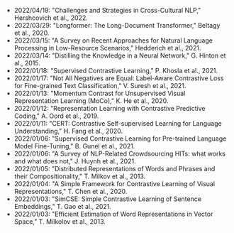 - 2022/04/19: "Challenges and Strategies in Cross-Cultural NLP," Hershcovich et al., 2022.
- 2022/03/29: "Longformer: The Long-Document Transformer," Beltagy et al., 2020.
- 2022/03/15: "A Survey on Recent Approaches for Natural Language Processing in Low-Resource Scenarios," Hedderich et al., 2021.
- 2022/03/14: "Distilling the Knowledge in a Neural Network," G. Hinton et al., 2015.
- 2022/01/18: "Supervised Contrastive Learning," P. Khosla et al., 2021.
- 2022/01/17: "Not All Negatives are Equal: Label-Aware Contrastive Loss for Fine-grained Text Classification," V. Suresh et al., 2021.
- 2022/01/13: "Momentum Contrast for Unsupervised Visual Representation Learning (MoCo)," K. He et al., 2020.
- 2022/01/12: "Representation Learning with Contrastive Predictive Coding," A. Oord et al., 2019.
- 2022/01/11: "CERT: Contrastive Self-supervised Learning for Language Understanding," H. Fang et al., 2020.
- 2022/01/06: "Supervised Contrastive Learning for Pre-trained Language Model Fine-Tuning," B. Gunel et al., 2021.
- 2022/01/06: "A Survey of NLP-Related Crowdsourcing HITs: what works and what does not," J. Huynh et al., 2021.
- 2022/01/05: "Distributed Representations of Words and Phrases and their Compositionality," T. Milkov et al., 2013.
- 2022/01/04: "A Simple Framework for Contrastive Learning of Visual Representations," T. Chen et al., 2020.
- 2022/01/03: "SimCSE: Simple Contrastive Learning of Sentence Embeddings," T. Gao et al., 2021.
- 2022/01/03: "Efficient Estimation of Word Representations in Vector Space," T. Milkolov et al., 2013.
